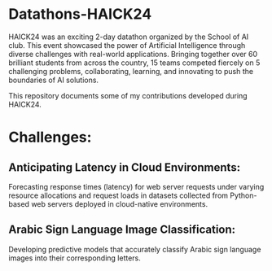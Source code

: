 # Datathons-HAICK24
HAICK24 was an exciting 2-day datathon organized by the School of AI club. This event showcased the power of Artificial Intelligence through diverse challenges with real-world applications. Bringing together over 60 brilliant students from across the country, 15 teams competed fiercely on 5 challenging problems, collaborating, learning, and innovating to push the boundaries of AI solutions.

This repository documents some of my contributions developed during HAICK24.
# Challenges:
## Anticipating Latency in Cloud Environments:
Forecasting response times (latency) for web server requests under varying resource allocations and request loads in datasets collected from Python-based web servers deployed in cloud-native environments. 
## Arabic Sign Language Image Classification:
Developing predictive models that accurately classify Arabic sign language images into their corresponding letters.
